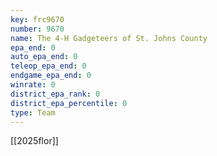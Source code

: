```yaml
---
key: frc9670
number: 9670
name: The 4-H Gadgeteers of St. Johns County
epa_end: 0
auto_epa_end: 0
teleop_epa_end: 0
endgame_epa_end: 0
winrate: 0
district_epa_rank: 0
district_epa_percentile: 0
type: Team
---
```

[[2025flor]]
